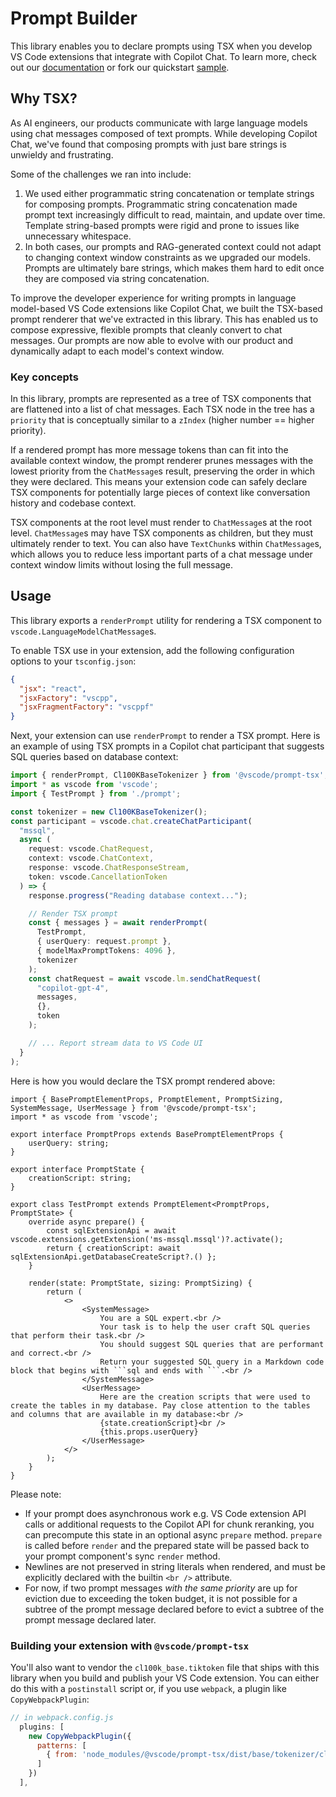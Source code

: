 # Prompt Builder

This library enables you to declare prompts using TSX when you develop VS Code extensions that integrate with Copilot Chat. To learn more, check out our [documentation](https://code.visualstudio.com/api/extension-guides/chat) or fork our quickstart [sample](https://github.com/microsoft/vscode-extension-samples/tree/main/chat-sample).

## Why TSX?

As AI engineers, our products communicate with large language models using chat messages composed of text prompts. While developing Copilot Chat, we've found that composing prompts with just bare strings is unwieldy and frustrating.

Some of the challenges we ran into include:
1. We used either programmatic string concatenation or template strings for composing prompts. Programmatic string concatenation made prompt text increasingly difficult to read, maintain, and update over time. Template string-based prompts were rigid and prone to issues like unnecessary whitespace.
2. In both cases, our prompts and RAG-generated context could not adapt to changing context window constraints as we upgraded our models. Prompts are ultimately bare strings, which makes them hard to edit once they are composed via string concatenation.

To improve the developer experience for writing prompts in language model-based VS Code extensions like Copilot Chat, we built the TSX-based prompt renderer that we've extracted in this library. This has enabled us to compose expressive, flexible prompts that cleanly convert to chat messages. Our prompts are now able to evolve with our product and dynamically adapt to each model's context window.

### Key concepts

In this library, prompts are represented as a tree of TSX components that are flattened into a list of chat messages. Each TSX node in the tree has a `priority` that is conceptually similar to a `zIndex` (higher number == higher priority).

If a rendered prompt has more message tokens than can fit into the available context window, the prompt renderer prunes messages with the lowest priority from the `ChatMessage`s result, preserving the order in which they were declared. This means your extension code can safely declare TSX components for potentially large pieces of context like conversation history and codebase context.

TSX components at the root level must render to `ChatMessage`s at the root level. `ChatMessage`s may have TSX components as children, but they must ultimately render to text. You can also have `TextChunk`s within `ChatMessage`s, which allows you to reduce less important parts of a chat message under context window limits without losing the full message.

## Usage

This library exports a `renderPrompt` utility for rendering a TSX component to `vscode.LanguageModelChatMessage`s.

To enable TSX use in your extension, add the following configuration options to your `tsconfig.json`:
```json
{
  "jsx": "react",
  "jsxFactory": "vscpp",
  "jsxFragmentFactory": "vscppf"
}
```

Next, your extension can use `renderPrompt` to render a TSX prompt. Here is an example of using TSX prompts in a Copilot chat participant that suggests SQL queries based on database context:
```ts
import { renderPrompt, Cl100KBaseTokenizer } from '@vscode/prompt-tsx';
import * as vscode from 'vscode';
import { TestPrompt } from './prompt';

const tokenizer = new Cl100KBaseTokenizer();
const participant = vscode.chat.createChatParticipant(
  "mssql",
  async (
    request: vscode.ChatRequest,
    context: vscode.ChatContext,
    response: vscode.ChatResponseStream,
    token: vscode.CancellationToken
  ) => {
    response.progress("Reading database context...");

    // Render TSX prompt
    const { messages } = await renderPrompt(
      TestPrompt,
      { userQuery: request.prompt },
      { modelMaxPromptTokens: 4096 },
      tokenizer
    );
    const chatRequest = await vscode.lm.sendChatRequest(
      "copilot-gpt-4",
      messages,
      {},
      token
    );

    // ... Report stream data to VS Code UI
  }
);
```

Here is how you would declare the TSX prompt rendered above:

```tsx
import { BasePromptElementProps, PromptElement, PromptSizing, SystemMessage, UserMessage } from '@vscode/prompt-tsx';
import * as vscode from 'vscode';

export interface PromptProps extends BasePromptElementProps {
    userQuery: string;
}

export interface PromptState {
    creationScript: string;
}

export class TestPrompt extends PromptElement<PromptProps, PromptState> {
    override async prepare() {
        const sqlExtensionApi = await vscode.extensions.getExtension('ms-mssql.mssql')?.activate();
        return { creationScript: await sqlExtensionApi.getDatabaseCreateScript?.() };
    }

    render(state: PromptState, sizing: PromptSizing) {
        return (
            <>
                <SystemMessage>
                    You are a SQL expert.<br />
                    Your task is to help the user craft SQL queries that perform their task.<br />
                    You should suggest SQL queries that are performant and correct.<br />
                    Return your suggested SQL query in a Markdown code block that begins with ```sql and ends with ```.<br />
                </SystemMessage>
                <UserMessage>
                    Here are the creation scripts that were used to create the tables in my database. Pay close attention to the tables and columns that are available in my database:<br />
                    {state.creationScript}<br />
                    {this.props.userQuery}
                </UserMessage>
            </>
        );
    }
}

```

Please note:
- If your prompt does asynchronous work e.g. VS Code extension API calls or additional requests to the Copilot API for chunk reranking, you can precompute this state in an optional async `prepare` method. `prepare` is called before `render` and the prepared state will be passed back to your prompt component's sync `render` method.
- Newlines are not preserved in string literals when rendered, and must be explicitly declared with the builtin `<br />` attribute.
- For now, if two prompt messages _with the same priority_ are up for eviction due to exceeding the token budget, it is not possible for a subtree of the prompt message declared before to evict a subtree of the prompt message declared later.

### Building your extension with `@vscode/prompt-tsx`

You'll also want to vendor the `cl100k_base.tiktoken` file that ships with this library when you build and publish your VS Code extension. You can either do this with a `postinstall` script or, if you use `webpack`, a plugin like `CopyWebpackPlugin`:

```js
// in webpack.config.js
  plugins: [
    new CopyWebpackPlugin({
      patterns: [
        { from: 'node_modules/@vscode/prompt-tsx/dist/base/tokenizer/cl100k_base.tiktoken' }
      ]
    })
  ],
```
